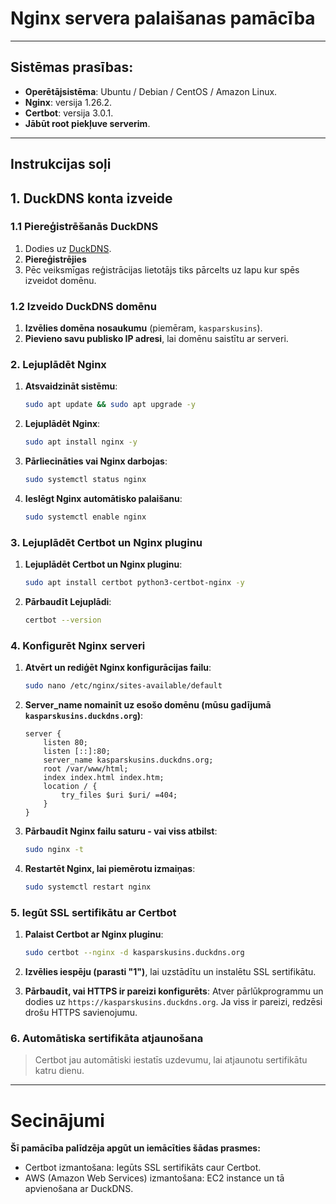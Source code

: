 # Nginx servera palaišanas pamācība
---
## Sistēmas prasības:

- **Operētājsistēma**: Ubuntu / Debian /  CentOS / Amazon Linux.
- **Nginx**: versija 1.26.2.
- **Certbot**: versija 3.0.1.
- **Jābūt root piekļuve serverim**.
---

## Instrukcijas soļi
## 1. DuckDNS konta izveide

### 1.1 Piereģistrēšanās DuckDNS

1. Dodies uz [DuckDNS](https://www.duckdns.org/index.jsp).
2. **Piereģistrējies**
3. Pēc veiksmīgas reģistrācijas lietotājs tiks pārcelts uz lapu kur spēs izveidot domēnu.

### 1.2 Izveido DuckDNS domēnu

1. **Izvēlies domēna nosaukumu** (piemēram, `kasparskusins`).
2. **Pievieno savu publisko IP adresi**, lai domēnu saistītu ar serveri.

### 2. Lejuplādēt Nginx

1. **Atsvaidzināt sistēmu**:
    ```bash
    sudo apt update && sudo apt upgrade -y
    ```

2. **Lejuplādēt Nginx**:
    ```bash
    sudo apt install nginx -y
    ```

3. **Pārliecināties vai Nginx darbojas**:
    ```bash
    sudo systemctl status nginx
    ```

4. **Ieslēgt Nginx automātisko palaišanu**:
    ```bash
    sudo systemctl enable nginx
    ```

### 3. Lejuplādēt Certbot un Nginx pluginu

1. **Lejuplādēt Certbot un Nginx pluginu**:
    ```bash
    sudo apt install certbot python3-certbot-nginx -y
    ```

2. **Pārbaudīt Lejuplādi**:
    ```bash
    certbot --version
    ```

### 4. Konfigurēt Nginx serveri

1. **Atvērt un rediģēt Nginx konfigurācijas failu**:
    ```bash
    sudo nano /etc/nginx/sites-available/default
    ```

2. **Server_name nomainīt uz esošo domēnu (mūsu gadījumā `kasparskusins.duckdns.org`)**:
    ```nginx
    server {
        listen 80;
        listen [::]:80;
        server_name kasparskusins.duckdns.org;
        root /var/www/html;
        index index.html index.htm;
        location / {
            try_files $uri $uri/ =404;
        }
    }
    ```

3. **Pārbaudīt Nginx failu saturu - vai viss atbilst**:
    ```bash
    sudo nginx -t
    ```

4. **Restartēt Nginx, lai piemērotu izmaiņas**:
    ```bash
    sudo systemctl restart nginx
    ```

### 5. Iegūt SSL sertifikātu ar Certbot

1. **Palaist Certbot ar Nginx pluginu**:
    ```bash
    sudo certbot --nginx -d kasparskusins.duckdns.org
    ```

2. **Izvēlies iespēju (parasti "1")**, lai uzstādītu un instalētu SSL sertifikātu.

3. **Pārbaudīt, vai HTTPS ir pareizi konfigurēts**:
    Atver pārlūkprogrammu un dodies uz `https://kasparskusins.duckdns.org`. Ja viss ir pareizi, redzēsi drošu HTTPS savienojumu.

### 6. Automātiska sertifikāta atjaunošana

>Certbot jau automātiski iestatīs uzdevumu, lai atjaunotu sertifikātu katru dienu. 
---
# Secinājumi
**Šī pamācība palīdzēja apgūt un iemācīties šādas prasmes:**
* Certbot izmantošana: Iegūts SSL sertifikāts caur Certbot.
* AWS (Amazon Web Services) izmantošana: EC2 instance un tā apvienošana ar DuckDNS.


